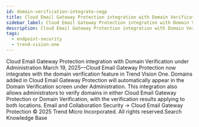 ```yaml
---
id: domain-verification-integrate-cegp
title: Cloud Email Gateway Protection integration with Domain Verification under Administration
sidebar_label: Cloud Email Gateway Protection integration with Domain Verification under Administration
description: Cloud Email Gateway Protection integration with Domain Verification under Administration
tags:
  - endpoint-security
  - trend-vision-one
---
```


 Cloud Email Gateway Protection integration with Domain Verification under Administration March 19, 2025—Cloud Email Gateway Protection now integrates with the domain verification feature in Trend Vision One. Domains added in Cloud Email Gateway Protection will automatically appear in the Domain Verification screen under Administration. This integration also allows administrators to verify domains in either Cloud Email Gateway Protection or Domain Verification, with the verification results applying to both locations. Email and Collaboration Security → Cloud Email Gateway Protection © 2025 Trend Micro Incorporated. All rights reserved.Search Knowledge Base